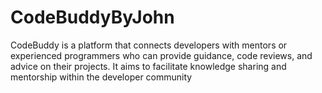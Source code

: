 # CodeBuddyByJohn
CodeBuddy is a platform that connects developers with mentors or experienced programmers who can provide guidance, code reviews, and advice on their projects. It aims to facilitate knowledge sharing and mentorship within the developer community

